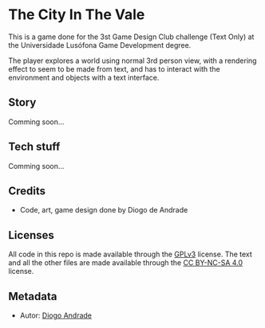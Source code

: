 # The City In The Vale

This is a game done for the 3st Game Design Club challenge (Text Only) at the Universidade Lusófona Game Development degree.

The player explores a world using normal 3rd person view, with a rendering effect to seem to be made from text, and has to interact with the environment and objects with a text interface.

## Story

Comming soon...

## Tech stuff

Comming soon...

## Credits

* Code, art, game design done by Diogo de Andrade

## Licenses

All code in this repo is made available through the [GPLv3] license.
The text and all the other files are made available through the 
[CC BY-NC-SA 4.0] license.

## Metadata

* Autor: [Diogo Andrade][]

[Diogo Andrade]:https://github.com/DiogoDeAndrade
[GPLv3]:https://www.gnu.org/licenses/gpl-3.0.en.html
[CC BY-NC-SA 4.0]:https://creativecommons.org/licenses/by-nc-sa/4.0/
[Bfxr]:https://www.bfxr.net/
